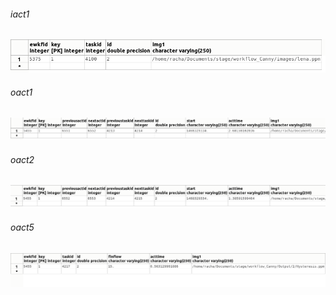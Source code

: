 


######  iact1


![alt tag](https://github.com/rahyou/Stage/blob/master/images/Canny/iact_canny.png)

###### oact1


![alt tag](https://github.com/rahyou/Stage/blob/master/images/Canny/oact1_canny.png)

###### oact2


![alt tag](https://github.com/rahyou/Stage/blob/master/images/Canny/oact2_canny.png)

###### oact5


![alt tag](https://github.com/rahyou/Stage/blob/master/images/Canny/oact5_canny.png)
